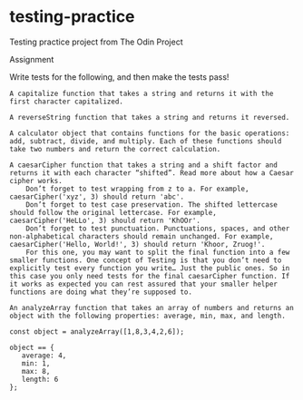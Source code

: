 # testing-practice
Testing practice project from The Odin Project

Assignment

Write tests for the following, and then make the tests pass!

    A capitalize function that takes a string and returns it with the first character capitalized.
    
    A reverseString function that takes a string and returns it reversed.
    
    A calculator object that contains functions for the basic operations: add, subtract, divide, and multiply. Each of these functions should take two numbers and return the correct calculation.
    
    A caesarCipher function that takes a string and a shift factor and returns it with each character “shifted”. Read more about how a Caesar cipher works.
        Don’t forget to test wrapping from z to a. For example, caesarCipher('xyz', 3) should return 'abc'.
        Don’t forget to test case preservation. The shifted lettercase should follow the original lettercase. For example, caesarCipher('HeLLo', 3) should return 'KhOOr'.
        Don’t forget to test punctuation. Punctuations, spaces, and other non-alphabetical characters should remain unchanged. For example, caesarCipher('Hello, World!', 3) should return 'Khoor, Zruog!'.
        For this one, you may want to split the final function into a few smaller functions. One concept of Testing is that you don’t need to explicitly test every function you write… Just the public ones. So in this case you only need tests for the final caesarCipher function. If it works as expected you can rest assured that your smaller helper functions are doing what they’re supposed to.

    An analyzeArray function that takes an array of numbers and returns an object with the following properties: average, min, max, and length.

    const object = analyzeArray([1,8,3,4,2,6]);

    object == {
       average: 4,
       min: 1,
       max: 8,
       length: 6
    };
